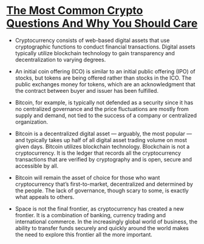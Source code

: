 # [The Most Common Crypto Questions And Why You Should Care](https://www.forbes.com/sites/forbesbusinesscouncil/2019/12/20/the-most-common-crypto-questions-and-why-you-should-care/\#39fc6bc8221e)

* Cryptocurrency consists of web-based digital assets that use cryptographic functions to conduct financial transactions. Digital assets typically utilize blockchain technology to gain transparency and decentralization to varying degrees. 

* An initial coin offering (ICO) is similar to an initial public offering (IPO) of stocks, but tokens are being offered rather than stocks in the ICO. The public exchanges money for tokens, which are an acknowledgment that the contract between buyer and issuer has been fulfilled. 

* Bitcoin, for example, is typically not defended as a security since it has no centralized governance and the price fluctuations are mostly from supply and demand, not tied to the success of a company or centralized organization.

* Bitcoin is a decentralized digital asset — arguably, the most popular — and typically takes up half of all digital asset trading volume on most given days. Bitcoin utilizes blockchain technology. Blockchain is not a cryptocurrency. It is the ledger that records all the cryptocurrency transactions that are verified by cryptography and is open, secure and accessible by all.

* Bitcoin will remain the asset of choice for those who want cryptocurrency that’s first-to-market, decentralized and determined by the people. The lack of governance, though scary to some, is exactly what appeals to others. 

* Space is not the final frontier, as cryptocurrency has created a new frontier. It is a combination of banking, currency trading and international commerce. In the increasingly global world of business, the ability to transfer funds securely and quickly around the world makes the need to explore this frontier all the more important.